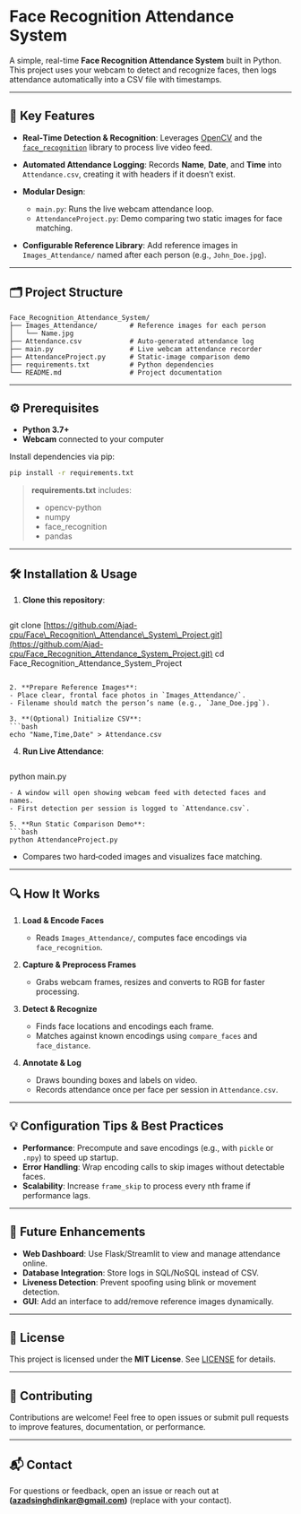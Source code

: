 # Face Recognition Attendance System

A simple, real-time **Face Recognition Attendance System** built in Python. This project uses your webcam to detect and recognize faces, then logs attendance automatically into a CSV file with timestamps.

---

## 🚀 Key Features

* **Real‑Time Detection & Recognition**: Leverages [OpenCV](https://opencv.org/) and the [`face_recognition`](https://github.com/ageitgey/face_recognition) library to process live video feed.
* **Automated Attendance Logging**: Records **Name**, **Date**, and **Time** into `Attendance.csv`, creating it with headers if it doesn’t exist.
* **Modular Design**:

  * `main.py`: Runs the live webcam attendance loop.
  * `AttendanceProject.py`: Demo comparing two static images for face matching.
* **Configurable Reference Library**: Add reference images in `Images_Attendance/` named after each person (e.g., `John_Doe.jpg`).

---

## 🗂️ Project Structure

```
Face_Recognition_Attendance_System/
├── Images_Attendance/        # Reference images for each person
│   └── Name.jpg
├── Attendance.csv            # Auto-generated attendance log
├── main.py                   # Live webcam attendance recorder
├── AttendanceProject.py      # Static-image comparison demo
├── requirements.txt          # Python dependencies
└── README.md                 # Project documentation
```

---

## ⚙️ Prerequisites

* **Python 3.7+**
* **Webcam** connected to your computer

Install dependencies via pip:

```bash
pip install -r requirements.txt
```

> **requirements.txt** includes:
>
> * opencv-python
> * numpy
> * face\_recognition
> * pandas

---

## 🛠️ Installation & Usage

1. **Clone this repository**:

   ```bash
   ```

git clone [https://github.com/Ajad-cpu/Face\_Recognition\_Attendance\_System\_Project.git](https://github.com/Ajad-cpu/Face_Recognition_Attendance_System_Project.git)
cd Face\_Recognition\_Attendance\_System\_Project

````

2. **Prepare Reference Images**:
- Place clear, frontal face photos in `Images_Attendance/`.
- Filename should match the person’s name (e.g., `Jane_Doe.jpg`).

3. **(Optional) Initialize CSV**:
```bash
echo "Name,Time,Date" > Attendance.csv
````

4. **Run Live Attendance**:

   ```bash
   ```

python main.py

````
- A window will open showing webcam feed with detected faces and names.
- First detection per session is logged to `Attendance.csv`.

5. **Run Static Comparison Demo**:
```bash
python AttendanceProject.py
````

* Compares two hard‑coded images and visualizes face matching.

---

## 🔍 How It Works

1. **Load & Encode Faces**

   * Reads `Images_Attendance/`, computes face encodings via `face_recognition`.
2. **Capture & Preprocess Frames**

   * Grabs webcam frames, resizes and converts to RGB for faster processing.
3. **Detect & Recognize**

   * Finds face locations and encodings each frame.
   * Matches against known encodings using `compare_faces` and `face_distance`.
4. **Annotate & Log**

   * Draws bounding boxes and labels on video.
   * Records attendance once per face per session in `Attendance.csv`.

---

## 💡 Configuration Tips & Best Practices

* **Performance**: Precompute and save encodings (e.g., with `pickle` or `.npy`) to speed up startup.
* **Error Handling**: Wrap encoding calls to skip images without detectable faces.
* **Scalability**: Increase `frame_skip` to process every nth frame if performance lags.

---

## 🔧 Future Enhancements

* **Web Dashboard**: Use Flask/Streamlit to view and manage attendance online.
* **Database Integration**: Store logs in SQL/NoSQL instead of CSV.
* **Liveness Detection**: Prevent spoofing using blink or movement detection.
* **GUI**: Add an interface to add/remove reference images dynamically.

---

## 📄 License

This project is licensed under the **MIT License**. See [LICENSE](LICENSE) for details.

---

## 🤝 Contributing

Contributions are welcome! Feel free to open issues or submit pull requests to improve features, documentation, or performance.

---

## 📬 Contact

For questions or feedback, open an issue or reach out at **(azadsinghdinkar@gmail.com)** (replace with your contact).

